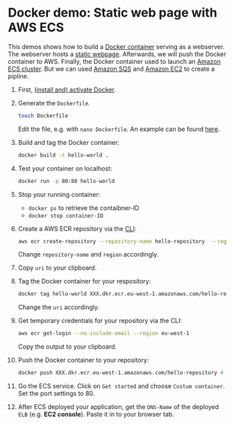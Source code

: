 # Docker demo: Static web page with AWS ECS

This demos shows how to build a [Docker container](https://www.docker.com/resources/what-container) serving as a webserver. The webserver hosts a [static webpage](index.html). Afterwards, we will push the Docker container to AWS. Finally, the Docker container used to launch an [Amazon ECS cluster](https://aws.amazon.com/ecs/?nc1=h_ls). But we can used [Amazon SQS](https://aws.amazon.com/sqs/?nc1=h_ls) and [Amazon EC2](https://aws.amazon.com/ec2/?nc1=h_ls) to create a pipline. 

1. First, [(install and) activate Docker](https://runnable.com/docker/getting-started/).

2. Generate the `Dockerfile`.

    ```bash
    touch Dockerfile
    ```

    Edit the file, e.g. with `nano Dockerfile`. An example can be found [here](https://github.com/Zirkonium88/AWS/blob/master/Docker/Dockerfile).

3. Build and tag the Docker container: 

    ```bash 
    docker build -t hello-world .
    ```

4. Test your container on localhost: 

    ```bash 
    docker run -p 80:80 hello-world
    ```

5. Stop your running container:
    * `docker ps` to retrieve the contaibner-ID 
    * `docker stop container-ID`

6. Create a AWS ECR repository via the [CLI](https://aws.amazon.com/cli/?nc1=h_ls): 

    ```bash
    aws ecr create-repository --repository-name hello-repository  --region eu-west-1
    ``` 
    Change `repository-name` and `region` accordingly.

7. Copy `uri` to your clipboard.

8. Tag the Docker container for your respository: 
    ``` bash
    docker tag hello-world XXX.dkr.ecr.eu-west-1.amazonaws.com/hello-repository # XXX = your account-ID
    ``` 
    Change the `uri` accordingly.

9. Get temporary credentials for your repository via the CLI: 
    ```bash 
    aws ecr get-login --no-include-email --region eu-west-1
    ``` 
    Copy the output to your clipboard.

10. Push the Docker container to your repository:
    ```bash
    docker push XXX.dkr.ecr.eu-west-1.amazonaws.com/hello-repository # XXX = your account-ID
    ```
11. Go the ECS service. Click on `Get started` and choose `Costum container`. Set the port settings to 80.

12. After ECS deployed your application, get the `DNS-Name` of the deployed `ELB` (e.g. **EC2 console**). Paste it in to your browser tab.